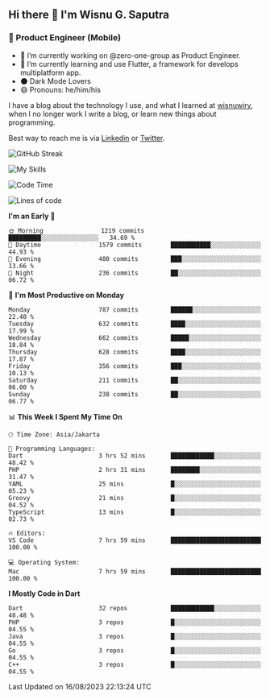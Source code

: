 ## Hi there 👋 I'm Wisnu G. Saputra

### :mobile_phone_off: Product Engineer (Mobile)

- 🔭 I’m currently working on @zero-one-group as Product Engineer.
- 🌱 I’m currently learning and use Flutter, a framework for develops multiplatform app.
- 🌑 Dark Mode Lovers
- 😄 Pronouns: he/him/his

I have a blog about the technology I use, and what I learned at [wisnuwiry](https://wisnuwiry.space/), when I no longer work I write a blog, or learn new things about programming.

Best way to reach me is via [Linkedin](https://www.linkedin.com/in/wisnu-saputra/) or [Twitter](https://twitter.com/wisnuwiry).

![GitHub Streak](https://streak-stats.demolab.com?user=wisnuwiry&theme=dark&hide_border=true)

![My Skills](https://skillicons.dev/icons?i=dart,flutter,kotlin,swift,go,js,css,neovim,git,linux&perline=5)

<!--START_SECTION:waka-->
![Code Time](http://img.shields.io/badge/Code%20Time-659%20hrs-blue)

![Lines of code](https://img.shields.io/badge/From%20Hello%20World%20I%27ve%20Written-4.7%20million%20lines%20of%20code-blue)

**I'm an Early 🐤** 

```text
🌞 Morning                1219 commits        █████████░░░░░░░░░░░░░░░░   34.69 % 
🌆 Daytime                1579 commits        ███████████░░░░░░░░░░░░░░   44.93 % 
🌃 Evening                480 commits         ███░░░░░░░░░░░░░░░░░░░░░░   13.66 % 
🌙 Night                  236 commits         ██░░░░░░░░░░░░░░░░░░░░░░░   06.72 % 
```
📅 **I'm Most Productive on Monday** 

```text
Monday                   787 commits         ██████░░░░░░░░░░░░░░░░░░░   22.40 % 
Tuesday                  632 commits         ████░░░░░░░░░░░░░░░░░░░░░   17.99 % 
Wednesday                662 commits         █████░░░░░░░░░░░░░░░░░░░░   18.84 % 
Thursday                 628 commits         ████░░░░░░░░░░░░░░░░░░░░░   17.87 % 
Friday                   356 commits         ███░░░░░░░░░░░░░░░░░░░░░░   10.13 % 
Saturday                 211 commits         ██░░░░░░░░░░░░░░░░░░░░░░░   06.00 % 
Sunday                   238 commits         ██░░░░░░░░░░░░░░░░░░░░░░░   06.77 % 
```


📊 **This Week I Spent My Time On** 

```text
🕑︎ Time Zone: Asia/Jakarta

💬 Programming Languages: 
Dart                     3 hrs 52 mins       ████████████░░░░░░░░░░░░░   48.42 % 
PHP                      2 hrs 31 mins       ████████░░░░░░░░░░░░░░░░░   31.47 % 
YAML                     25 mins             █░░░░░░░░░░░░░░░░░░░░░░░░   05.23 % 
Groovy                   21 mins             █░░░░░░░░░░░░░░░░░░░░░░░░   04.52 % 
TypeScript               13 mins             █░░░░░░░░░░░░░░░░░░░░░░░░   02.73 % 

🔥 Editors: 
VS Code                  7 hrs 59 mins       █████████████████████████   100.00 % 

💻 Operating System: 
Mac                      7 hrs 59 mins       █████████████████████████   100.00 % 
```

**I Mostly Code in Dart** 

```text
Dart                     32 repos            ████████████░░░░░░░░░░░░░   48.48 % 
PHP                      3 repos             █░░░░░░░░░░░░░░░░░░░░░░░░   04.55 % 
Java                     3 repos             █░░░░░░░░░░░░░░░░░░░░░░░░   04.55 % 
Go                       3 repos             █░░░░░░░░░░░░░░░░░░░░░░░░   04.55 % 
C++                      3 repos             █░░░░░░░░░░░░░░░░░░░░░░░░   04.55 % 
```




 Last Updated on 16/08/2023 22:13:24 UTC
<!--END_SECTION:waka-->

